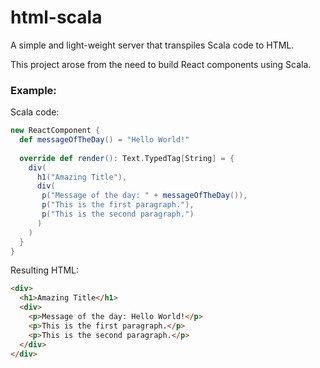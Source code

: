 # html-scala

A simple and light-weight server that transpiles Scala code to HTML.

This project arose from the need to build React components using Scala.

### Example:

Scala code:

```scala
new ReactComponent {
  def messageOfTheDay() = "Hello World!"
  
  override def render(): Text.TypedTag[String] = {
    div(
      h1("Amazing Title"),
      div(
       p("Message of the day: " + messageOfTheDay()),
       p("This is the first paragraph."),
       p("This is the second paragraph.")
      )
    )
  }
}
```

Resulting HTML:

```html
<div>
  <h1>Amazing Title</h1>
  <div>
    <p>Message of the day: Hello World!</p>
    <p>This is the first paragraph.</p>
    <p>This is the second paragraph.</p>
  </div>
</div>
```